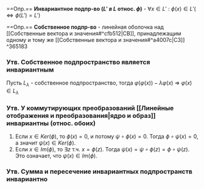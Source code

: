 
==Опр.== **Инвариантное подпр-во ($L'\ в\ L$ относ. $\phi$)** - $\forall x \in L'\ :\ \phi(x) \in L' (\Leftrightarrow \phi(L') = L')$

==Опр.== **Собственное подпр-во** - линейная оболочка над [[Собственные вектора и значения#^cfb512|СВ]], принадлежащим одному и тому же [[Собственные вектора и значения#^a4007c|СЗ]] ^365183

### Утв. Собственное подпространство является инвариантным

Пусть $L_{\lambda}$ - собственное подпространство, тогда $\varphi(\varphi(x)) - \lambda \varphi(x)$ $\Rightarrow$ $\varphi(x) \in L_{\lambda}$

### Утв. У коммутирующих преобразований [[Линейные отображения и преобразования|ядро и образ]] инвариантны (относ. обоих)

1. Если $x \in Ker(\phi)$, то $\phi(x) = 0$, и потому $\psi \circ \phi (x) = 0$. Тогда $\phi \circ \psi (x) = 0$, а значит $\psi(x) \in Ker(\phi)$. 
2. Если $x \in Im(\phi)$, то $\exists z$ т.ч. $x = \phi(z)$. Тогда $\psi(x) = \psi \circ \phi (z) = \phi \circ \psi (z)$. Это означает, что $\psi(x) \in Im(\phi)$.

### Утв. Сумма и пересечение инвариантных подпространств инвариантно
